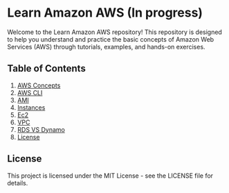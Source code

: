 # Learn Amazon AWS (In progress)

Welcome to the Learn Amazon AWS repository! This repository is designed to help you understand and practice the basic concepts of Amazon Web Services (AWS) through tutorials, examples, and hands-on exercises.

## Table of Contents
  1. [AWS Concepts](./awsconcepts.md)
  2. [AWS CLI](./AwsCLI.md)
  3. [AMI](./AMI.md)
  4. [Instances](./instances.md)
  5. [Ec2](./ec2.md)
  6. [VPC](./vpc.md)
  7. [RDS VS Dynamo](./rds-vs-dynamo.md)
  8. [License](#license)

## License
This project is licensed under the MIT License - see the LICENSE file for details.

